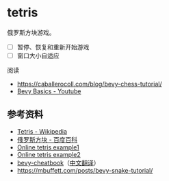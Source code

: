 # tetris
俄罗斯方块游戏。
- [ ] 暂停、恢复和重新开始游戏
- [ ] 窗口大小自适应

阅读
- https://caballerocoll.com/blog/bevy-chess-tutorial/
- [Bevy Basics - Youtube](https://www.youtube.com/playlist?list=PL6uRoaCCw7GN_lJxpKS3j-KXuThRiSXc6)

## 参考资料
- [Tetris - Wikipedia](https://en.wikipedia.org/wiki/Tetris)
- [俄罗斯方块 - 百度百科](https://baike.baidu.com/item/%E4%BF%84%E7%BD%97%E6%96%AF%E6%96%B9%E5%9D%97/535753)
- [Online tetris example1](https://tetris.com/play-tetris)
- [Online tetris example2](https://www.freetetris.org/game.php)
- [bevy-cheatbook](https://github.com/bevy-cheatbook/bevy-cheatbook)（[中文翻译](https://yiviv.com/bevy-cheatbook/)）
- https://mbuffett.com/posts/bevy-snake-tutorial/